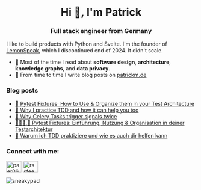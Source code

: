 <h1 align="center">Hi 👋, I'm Patrick</h1>
<h3 align="center">Full stack engineer from Germany</h3>

I like to build products with Python and Svelte. I'm the founder of [LemonSpeak](lemonspeak.com), which I discontinued end of 2024. It didn't scale.


- 🌱 Most of the time I read about **software design**, **architecture**, **knowledge graphs**, and **data privacy**.
- 📝 From time to time I write blog posts on [patrickm.de](patrickm.de)

### Blog posts
<!-- BLOG-POST-LIST:START -->
 - [🚀 Pytest Fixtures: How to Use &amp; Organize them in your Test Architecture](https://patrickm.de/pytest-fixtures-how-to-use-organize-them-in-your-test-architecture/)
 - [🍋 Why I practice TDD and how it can help you too](https://patrickm.de/why-tdd/)
 - [💫 Why Celery Tasks trigger signals twice](https://patrickm.de/why-celery-tasks-trigger-signals-twice/)
 - [🏄🏼‍♂️.🌊 Pytest Fixtures: Einführung, Nutzung &amp; Organisation in deiner Testarchitektur](https://patrickm.de/pytest-fixtures-einfuehrung/)
 - [💫 Warum ich TDD praktiziere und wie es auch dir helfen kann](https://patrickm.de/warum-tdd/)<!-- BLOG-POST-LIST:END -->

<h3 align="left">Connect with me:</h3>
<p align="left">
<a href="https://twitter.com/paer06" target="blank"><img align="center" src="https://raw.githubusercontent.com/rahuldkjain/github-profile-readme-generator/master/src/images/icons/Social/twitter.svg" alt="paer06" height="30" width="40" /></a>
<a href="https://patrickm.de/rss/" target="blank"><img align="center" src="https://raw.githubusercontent.com/rahuldkjain/github-profile-readme-generator/master/src/images/icons/Social/rss.svg" alt="rssfeed" height="30" width="40" /></a>
</p>


<p><img align="center" src="https://github-readme-stats.vercel.app/api/top-langs?username=sneakypad&show_icons=true&locale=en&layout=compact" alt="sneakypad" /></p>

